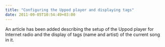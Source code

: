 ```yaml
---
title: "Configuring the Uppod player and displaying tags"
date: 2011-09-05T10:54:49+03:00
---
```


An article has been added describing the setup of the Uppod player for Internet radio and the display of tags (name and artist) of the current song in it.